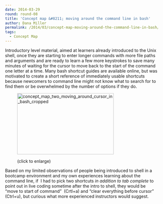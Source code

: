 ```yaml
---
date: 2014-03-29
round: round-08
title: 'Concept map &#8211; moving around the command line in bash'
author: Dana Miller
permalink: /2014/03/concept-map-moving-around-the-command-line-in-bash/
tags:
  - Concept Map
---
```

Introductory level material, aimed at learners already introduced to the Unix shell, once they are starting to enter longer commands with more file paths and arguments and are ready to learn a few more keystrokes to save many minutes of waiting for the cursor to move back to the start of the command one letter at a time. Many bash shortcut guides are available online, but was motivated to create a short reference of immediately usable shortcuts because newcomers to command line might not know what to search for to find them or be overwhelmed by the number of options if they do.<figure id="attachment_6446" style="width: 318px;" class="wp-caption alignleft">

[<img class="size-medium wp-image-6446 " alt="concept_map_two_moving_around_cursor_in_bash_cropped" src="http://teaching.software-carpentry.org/wp-content/uploads/2014/03/concept_map_two_moving_around_cursor_in_bash_cropped-300x194.jpg" width="318" height="202" />][1]<figcaption class="wp-caption-text">(click to enlarge)</figcaption></figure> 
Based on my limited observations of people being introduced to shell in a bootcamp environment and my own experiences learning about the command line, if  I had to pick two shortcuts *in addition to tab complete* to point out in live coding sometime after the intro to shell, they would be &#8220;move to start of command&#8221;  (Crtl+a) and &#8220;clear everything before cursor&#8221; (Ctrl+u), but curious what more experienced instructors would suggest.

 [1]: http://teaching.software-carpentry.org/wp-content/uploads/2014/03/concept_map_two_moving_around_cursor_in_bash_cropped.jpg
